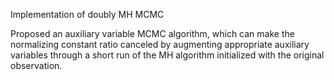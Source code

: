 
Implementation of doubly MH MCMC


Proposed an auxiliary variable MCMC algorithm, which can make the normalizing constant ratio canceled by augmenting appropriate auxiliary variables through a short run of the MH algorithm initialized with the original observation.
